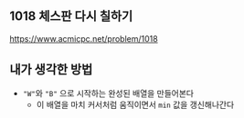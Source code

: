 ## 1018 체스판 다시 칠하기

<https://www.acmicpc.net/problem/1018>

## 내가 생각한 방법

- `"W"`와 `"B"` 으로 시작하는 완성된 배열을 만들어본다
  - 이 배열을 마치 커서처럼 움직이면서 `min` 값을 갱신해나간다

